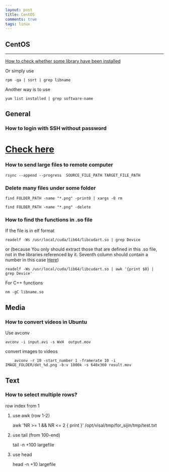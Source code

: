 ```yaml
---
layout: post
title: CentOS
comments: true
tags: linux
---
```


## CentOS
------

[How to check whether some library have been installed](http://publib.boulder.ibm.com/infocenter/lnxpcomp/v101v121/index.jsp?topic=/com.ibm.xlcpp101.linux.doc/install/redhat_64-bit_naming_issue.html)


Or simply use 

    rpm -qa | sort | grep libname

Another way is to use 

    yum list installed | grep software-name
	
## General

### How to login with SSH without password

  [Check here](http://www.linuxproblem.org/art_9.html)
=======

### How to send large files to remote computer
	
	rsync --append --progress  SOURCE_FILE_PATH TARGET_FILE_PATH
    
    		
### Delete many files under some folder

    find FOLDER_PATH -name "*.png" -print0 | xargs -0 rm

	find FOLDER_PATH -name "*.png" -delete
	
	

### How to find the functions in .so file

If the file is in elf format

	readelf -Ws /usr/local/cuda/lib64/libcudart.so | grep Device

or (because You only should extract those that are defined in this .so file, not in the libraries referenced by it. Seventh column should contain a number in this case [Here](http://stackoverflow.com/questions/34732/how-do-i-list-the-symbols-in-a-so-file))
	
	readelf -Ws /usr/local/cuda/lib64/libcudart.so | awk '{print $8} | grep Device'

For C++ functions
	
	nm -gC libname.so
	
## Media

### How to convert videos in Ubuntu

Use avconv

	avconv -i input.avi -s WxH  output.mov

convert images to videos

        avconv -r 10 -start_number 1 -framerate 10 -i IMAGE_FOLDER/det_%d.png -b:v 1000k -s 640x360 result.mov

## Text

### How to select multiple rows?

row index from 1

1. use awk (row 1-2)

    awk 'NR >= 1 && NR <= 2 { print }' /opt/visal/tmp/for_sijin/tmp/test.txt
	
2. use tail (from 100-end)

    tail -n +100 largefile
	
3. use head

	head -n +10 largefile
